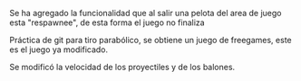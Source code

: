 

Se ha agregado la funcionalidad que al salir una pelota del area de juego esta "respawnee", de esta forma el juego no finaliza

Práctica de git para tiro parabólico, se obtiene un juego de freegames, este es el juego ya modificado.

Se modificó la velocidad de los proyectiles y de los balones. 

